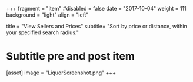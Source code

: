+++
fragment = "item"
#disabled = false
date = "2017-10-04"
weight = 111
background = "light"
align = "left"

title = "View Sellers and Prices"
subtitle= "Sort by price or distance, within your specified search radius."

# Subtitle pre and post item

[asset]
  image = "LiquorScreenshot.png"
+++